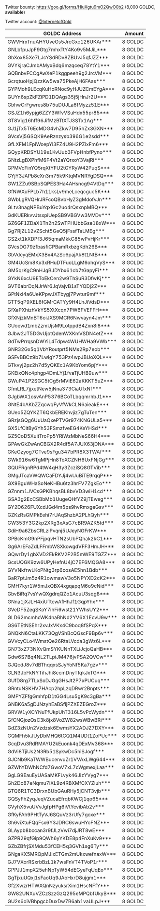 Twitter bounty: https://goo.gl/forms/HiuXgtu9mO2QwO0b2 (8,000 GOLDC, **available**)

Twitter account: [@InternetofGold](https://twitter.com/InternetofGold)

| GOLDC Address                      | Amount   |
| ---------------------------------- | --------:|
| GWVHrxTnuAHYUveGs5JrcGxc126UKAr*** | 8 GOLDC  |
| GNLbfpuJpF9Gtg7mhxTtY4Ko9v5MJiL*** | 8 GOLDC  |
| GbXox85Xe7LJcYSdRDv8ZBUvJ5qfJZZ*** | 8 GOLDC  |
| GVYkjraCJmbAMyxBdq6mzqceq78YtY1*** | 8 GOLDC  |
| GQBnbvFCCgAwXeP1kggpeeh9g2JrcVM*** | 8 GOLDC  |
| GcrqtuoHpjQzzKw5wa75PkeAjH6FAas*** | 8 GOLDC  |
| GYPMoh9LEcqKuHoRNoc9yHJUZCmEYgA*** | 8 GOLDC  |
| GUYn6spZkFZiPD1DQAgs35j5jHnJr2U*** | 8 GOLDC  |
| GbhwCrFgwres8b75uDUJLa6fMyzz51E*** | 8 GOLDC  |
| GSJZ1h6ypjg6ZZY3WfvVSuHdx55pr85*** | 8 GOLDC  |
| GT8Vig16hff96JifMzBTtXTJ3STx1Ag*** | 8 GOLDC  |
| GJ1jTx5T6EcMDG4vhZkw7D95hZx3GXN*** | 8 GOLDC  |
| GVcsVj5GSQK9AeRznzysb396G1e2sdd*** | 8 GOLDC  |
| GfLXFM1FpiWoepYi3FZ4U9H2PZixFm6*** | 8 GOLDC  |
| GQypKRDSYU19s1KvUub3FVpHnbfPyno*** | 8 GOLDC  |
| GNtzLgBXPhfM6F4Vt2aYQrxoY3VajRi*** | 8 GOLDC  |
| GPMVcFinYQ5rqXtYFU2tGYRyW42PuqS*** | 8 GOLDC  |
| GYjY3JAPb8cXn3m75k9KtqMVNRYgDSQ*** | 8 GOLDC  |
| GW1ZZu9SBpSQPES3Ha4AHsncg94VtDq*** | 8 GOLDC  |
| GfNWXuFPLb7h11ksLv9meLceqcguc5K*** | 8 GOLDC  |
| GWbLgRVQHrJRFcoQBvbHyZ3gMdofvJn*** | 8 GOLDC  |
| GLtv3nagNPBuYqxiGc2uo4rQsxnpMBQ*** | 8 GOLDC  |
| GdKUERkvvJtsxpiUepSB9VBGVw3MVDv*** | 8 GOLDC  |
| GZ6GF1ZDaX1Tn2n2SwTPHUbbGse18xW*** | 8 GOLDC  |
| Gg7RjZL12vZScht5GeQ5jFssfTaLMEg*** | 8 GOLDC  |
| GS2xt1kXDPf3J65qmaMkkC85wPvHjKr*** | 8 GOLDC  |
| GVcsDG79zfbasfiCPBamRxbzgKdh26B*** | 8 GOLDC  |
| GbVdeyqEMxX3Bx4AzSc6pajAk8t1NtB*** | 8 GOLDC  |
| GM4UcSm8Kx3xRHuDTFuoLLgM6ohqVyS*** | 8 GOLDC  |
| GM5qrKgC9nHJgBJDYbx61cb7tGapyFi*** | 8 GOLDC  |
| GYkN6xcU9EToEkCen2w9ThSuR3DfwKj*** | 8 GOLDC  |
| GVT6abrDqNJrWr6JqVajvB1sTYQDj2Z*** | 8 GOLDC  |
| GPtNxi4a6UeKPpwJXTbygj7Pwtur9mf*** | 8 GOLDC  |
| GTT5qP9XEL6fGMrCATYy9H4LhJiVdsD*** | 8 GOLDC  |
| GfXaPXhizhVkYS5XtXcqn7PW6FVEFFH*** | 8 GOLDC  |
| GfXNjzkMnBT6oiJXS9MCR6Nwvayn4Jm*** | 8 GOLDC  |
| GUoewd1mbZzmUjsM9LotppdB4Zxn8i8*** | 8 GOLDC  |
| GJbw2JT5DGvUjotQdenWXKmVSDN4etZ*** | 8 GOLDC  |
| GdTwPrrqsnDWYiL4Tdpw4WUHWHa9VWb*** | 8 GOLDC  |
| GNR32Gx5q1VbYRoutprt5NMs2Rp7eob*** | 8 GOLDC  |
| GSFvBBCz9b7LwigY753Pz4wpJBUoXQL*** | 8 GOLDC  |
| GTkvyj2pz2h7d5yQKEc1A9KbYom6pjY*** | 8 GOLDC  |
| GKEixQNc4phgp4DmLYj1fvaTjUHB9uw*** | 8 GOLDC  |
| GWuP41P2SGC5tCg5rMViE62aKKKT5uZ*** | 8 GOLDC  |
| GfmLRL7jjxetNew5jNna373CiaUfxNf*** | 8 GOLDC  |
| GJgbWX1osvAnP5376BCoTLbqqmrhbJ1*** | 8 GOLDC  |
| GNtE4bAKbZZqowqFyVfWkCLN6aieakE*** | 8 GOLDC  |
| GUeo5ZQYKZT6QkbEREKhvjiz7gTuTen*** | 8 GOLDC  |
| GRzjsGQg6UuUaQxePTVGr974KNGULa5*** | 8 GOLDC  |
| GX5LfCitBy6Yh53FSmzfveEG4KeYHSd*** | 8 GOLDC  |
| GZ5CoD5XuitTroPp5YRiWzMbNeS66H4*** | 8 GOLDC  |
| GPAwGkZwAnCBGX2R4df5A7JUX63jDNA*** | 8 GOLDC  |
| GKeGzyog7CTve9sFgu347bPR8X3TWAf*** | 8 GOLDC  |
| GWk916w6TgMPjHn8ToXCZNH6UxFNjGg*** | 8 GOLDC  |
| GQUFRgnRPd4tW4qH3y3ZcziSQ8GTVib*** | 8 GOLDC  |
| GMgJTcaVWQWCaFDYJj4wUuBiTE9rqqP*** | 8 GOLDC  |
| GX9BguWHaSoNeKHBu6tz3hrFV7ZgkEo*** | 8 GOLDC  |
| GZnnm1JVCsGPKBhqsBL8bvVD3wiH1cd*** | 8 GOLDC  |
| GSA3g2EcCSBbMb1UugeQHfYZ9jTEweg*** | 8 GOLDC  |
| GY2D626FUXcdJGd4m5ps9hvRmxgeGsv*** | 8 GOLDC  |
| GZKzRsGMPkEehi7rUAqShzbA2PLhQyh*** | 8 GOLDC  |
| GW353Y3G2kp2XRg3xAsG7cBR9AZK5td*** | 8 GOLDC  |
| GdiH9a6ZbsCRLziPvqnj5UJeyNGFrKW*** | 8 GOLDC  |
| GPBcKmG9nPFjpqvHTN2sUbPQhak2kC1*** | 8 GOLDC  |
| Gg6ArEFaZdLFFmbWSXkowgdVFF3HmJH*** | 8 GOLDC  |
| GQwrDy1gbXVD2EkRKV2F2B5mWE9TGZZ*** | 8 GOLDC  |
| GcsUQGK9zw6UPyHefnU4jC7EF6MQGA8*** | 8 GOLDC  |
| GYVNkfrwLKoPNtg3rp6cosAE5hn1Bdb*** | 8 GOLDC  |
| GaR7ptJm5z4R1owmawV3o5NPYXD2cK2*** | 8 GOLDC  |
| GMH7kyr1W5mJxQBX4xgqapqM6o9cNid*** | 8 GOLDC  |
| GbvBiRq7vsYwQXgdrqQZo1AcuU3sqg8*** | 8 GOLDC  |
| GNna1jXJLH4xiUTtewAfHhJf1GqpYhx*** | 8 GOLDC  |
| GVeDF5ZegSKoY7ihFi6wst21YWhsUY2*** | 8 GOLDC  |
| GLD62mcmhcWK4naBhNd2YV6X1EcvU9w*** | 8 GOLDC  |
| GS6TEtNSEhr2xvJxVKx4C9boq8fSPqX*** | 8 GOLDC  |
| GNQkN6CtaLKK73QgVShBcQGscF9Bp6v*** | 8 GOLDC  |
| GVVcyCLo4WmstQe26RtaLVcda3gWz6L*** | 8 GOLDC  |
| GN73xZ73NXvQmSYKUNnTXLiJcjoQaHB*** | 8 GOLDC  |
| Gdw6S7Bq4NL2TLpiJM476jvPSA2QVCw*** | 8 GOLDC  |
| GJQcdJ8v7dBThqqxsSJyYoNf5Ka7gzv*** | 8 GOLDC  |
| GLN3JbFkNYTihJhi8ccmDnyTfqkJxTG*** | 8 GOLDC  |
| GUfD8rg7TLxSoDJGgGHsJt2P7xPUCuq*** | 8 GOLDC  |
| GRntuNSKHV7HAcp2hpLzqDRwr2Bnpts*** | 8 GOLDC  |
| GMPYZFfgGmhfpD1tGG4Lsu5gK9c3gBa*** | 8 GOLDC  |
| GNBK6a5gDJNzyhEaBSfijPZXEZEGroZ*** | 8 GOLDC  |
| GRVW1yXCYNuTfUkpUhT316L5vPcWydn*** | 8 GOLDC  |
| GfCNGjozQsC3k8jx8VoZW82wsWBwBRi*** | 8 GOLDC  |
| GdZ3zNUn2Vzdzsk6EwmsYX2ADJZ7DXY*** | 8 GOLDC  |
| GQMFh5kJUyDbMHQ6tCQ1M4UDt1ZoPUc*** | 8 GOLDC  |
| GcqDvu3RdRMAYU2kEuonk4qDExMv368*** | 8 GOLDC  |
| GdVi8TjiUs2N3Rb51SykwDc5hiSJogf*** | 8 GOLDC  |
| GJCNb9KaTWWBucenvuZr1VVAxLWg644*** | 8 GOLDC  |
| GZWhYDWhNCfd7GwoV7xL7cWgmexjLaa*** | 8 GOLDC  |
| GgLG9EauEyUASaMKFLvyk46JizYVyg7*** | 8 GOLDC  |
| Gh2Dc87eNqmu7iXL9z4RBXMfCXYZiuh*** | 8 GOLDC  |
| GTQ6R1TC3DrxnBUbGAuRHy5jCNT3vjb*** | 8 GOLDC  |
| GQSyFhZyqJeqVZucaEfrqbKWCj1qo65*** | 8 GOLDC  |
| GVyhX5vuUVvJgfpHPg6iVtYcvibAb2v*** | 8 GOLDC  |
| GfKyFAh9PHtTyVJ6SQuVz3rUfy7goxe*** | 8 GOLDC  |
| Gh6viXtuFQqFsx6Y3JDRC6swuHYoFNZ*** | 8 GOLDC  |
| GLAypb8bccan3r9fJLzVwi7djJRT8wE*** | 8 GOLDC  |
| GZPR29qfGip9QWh6yYKDE8p4FnXuKv9*** | 8 GOLDC  |
| GZbZBfrjSXMdu53fCEH5q3GVh1sg6Ty*** | 8 GOLDC  |
| GNgaKX5MRQpMJixETGm2mUkxwefnaxW*** | 8 GOLDC  |
| GJ7VXorRSxrbBzL1k7wsFnVT4TVoP1r*** | 8 GOLDC  |
| GPPJJ1mpX25ehNpTyW54dEGyeFqUqEo*** | 8 GOLDC  |
| GgTjxuUQxj1sFaoUq9JAoHxrD8ujgm1*** | 8 GOLDC  |
| Gf2XwzrHTWXQnNzyuksrXim1HscNFfY*** | 8 GOLDC  |
| GW82UNXuVZCzSzzGzQ295eMPQbfUkyB*** | 8 GOLDC  |
| GU2s6oiVBhpgcbDuxDw7B6ab1vaULpJ*** | 8 GOLDC  |